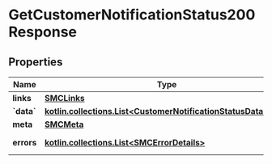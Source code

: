 
# GetCustomerNotificationStatus200Response

## Properties
| Name | Type | Description | Notes |
| ------------ | ------------- | ------------- | ------------- |
| **links** | [**SMCLinks**](SMCLinks.md) |  |  [optional] |
| **&#x60;data&#x60;** | [**kotlin.collections.List&lt;CustomerNotificationStatusDataInner&gt;**](CustomerNotificationStatusDataInner.md) |  |  [optional] |
| **meta** | [**SMCMeta**](SMCMeta.md) |  |  [optional] |
| **errors** | [**kotlin.collections.List&lt;SMCErrorDetails&gt;**](SMCErrorDetails.md) | Список ошибок. |  [optional] |



